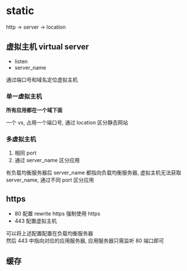 # static

http -> server -> location

## 虚拟主机 virtual server

- listen
- server_name

通过端口号和域名定位虚拟主机

### 单一虚拟主机

**所有应用都在一个域下面**

一个 vs, 占用一个端口号, 通过 location 区分静态网站

### 多虚拟主机

1. 相同 port
2. 通过 server_name 区分应用

有负载均衡服务器后 server_name 都指向负载均衡服务器, 虚拟主机无法获取 server_name, 通过不同 port 区分应用

## https

- 80 配置 rewrite https 强制使用 https
- 443 配置虚拟主机

可以将上述配置配置在负载均衡服务器  
然后 443 中指向对应的应用服务器, 应用服务器只需监听 80 端口即可

## 缓存